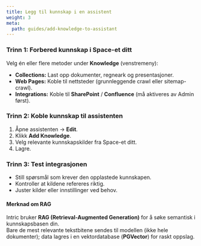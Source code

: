 ```yaml
---
title: Legg til kunnskap i en assistent
weight: 3
meta:
  path: guides/add-knowledge-to-assistant
---
```

### Trinn 1: Forbered kunnskap i Space-et ditt
Velg én eller flere metoder under **Knowledge** (venstremeny):

- **Collections:** Last opp dokumenter, regneark og presentasjoner.
- **Web Pages:** Koble til nettsteder (grunnleggende crawl eller sitemap-crawl).
- **Integrations:** Koble til **SharePoint** / **Confluence** (må aktiveres av Admin først).

### Trinn 2: Koble kunnskap til assistenten
1. Åpne assistenten → **Edit**.
2. Klikk **Add Knowledge**.
3. Velg relevante kunnskapskilder fra Space-et ditt.
4. Lagre.

### Trinn 3: Test integrasjonen
- Still spørsmål som krever den opplastede kunnskapen.
- Kontroller at kildene refereres riktig.
- Juster kilder eller innstillinger ved behov.

#### Merknad om RAG
Intric bruker **RAG (Retrieval-Augmented Generation)** for å søke semantisk i kunnskapsbasen din.  
Bare de mest relevante tekstbitene sendes til modellen (ikke hele dokumenter); data lagres i en vektordatabase (**PGVector**) for raskt oppslag.
